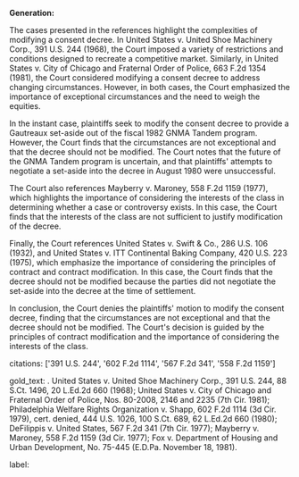 **Generation:**



The cases presented in the references highlight the complexities of modifying a consent decree. In United States v. United Shoe Machinery Corp., 391 U.S. 244 (1968), the Court imposed a variety of restrictions and conditions designed to recreate a competitive market. Similarly, in United States v. City of Chicago and Fraternal Order of Police, 663 F.2d 1354 (1981), the Court considered modifying a consent decree to address changing circumstances. However, in both cases, the Court emphasized the importance of exceptional circumstances and the need to weigh the equities.

In the instant case, plaintiffs seek to modify the consent decree to provide a Gautreaux set-aside out of the fiscal 1982 GNMA Tandem program. However, the Court finds that the circumstances are not exceptional and that the decree should not be modified. The Court notes that the future of the GNMA Tandem program is uncertain, and that plaintiffs' attempts to negotiate a set-aside into the decree in August 1980 were unsuccessful.

The Court also references Mayberry v. Maroney, 558 F.2d 1159 (1977), which highlights the importance of considering the interests of the class in determining whether a case or controversy exists. In this case, the Court finds that the interests of the class are not sufficient to justify modification of the decree.

Finally, the Court references United States v. Swift & Co., 286 U.S. 106 (1932), and United States v. ITT Continental Baking Company, 420 U.S. 223 (1975), which emphasize the importance of considering the principles of contract and contract modification. In this case, the Court finds that the decree should not be modified because the parties did not negotiate the set-aside into the decree at the time of settlement.

In conclusion, the Court denies the plaintiffs' motion to modify the consent decree, finding that the circumstances are not exceptional and that the decree should not be modified. The Court's decision is guided by the principles of contract modification and the importance of considering the interests of the class.



citations: ['391 U.S. 244', '602 F.2d 1114', '567 F.2d 341', '558 F.2d 1159']

gold_text: . United States v. United Shoe Machinery Corp., 391 U.S. 244, 88 S.Ct. 1496, 20 L.Ed.2d 660 (1968); United States v. City of Chicago and Fraternal Order of Police, Nos. 80-2008, 2146 and 2235 (7th Cir. 1981); Philadelphia Welfare Rights Organization v. Shapp, 602 F.2d 1114 (3d Cir. 1979), cert. denied, 444 U.S. 1026, 100 S.Ct. 689, 62 L.Ed.2d 660 (1980); DeFilippis v. United States, 567 F.2d 341 (7th Cir. 1977); Mayberry v. Maroney, 558 F.2d 1159 (3d Cir. 1977); Fox v. Department of Housing and Urban Development, No. 75-445 (E.D.Pa. November 18, 1981).

label: 